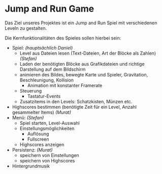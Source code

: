 # Jump and Run Game

Das Ziel unseres Projektes ist ein Jump and Run Spiel mit verschiedenen Leveln zu gestalten.

Die Kernfunktionalitäten des Spieles sollen hierbei sein:

* Spiel: *(hauptsächlich Daniel)*
	* Level aus Dateien lesen (Text-Dateien, Art der Blöcke als Zahlen) *(Stefan)*
	* Laden der benötigten Blöcke aus Grafikdateien und richtige Darstellung auf dem Bildschirm
	* animieren des Bildes, bewegte Karte und Spieler, Gravitation, Beschleunigung, Kollision
		* Animation mit konstanter Framerate
	* Steuerung
		* Tastatur-Events
	* Zusatzitems in den Levels: Schatzkisten, Münzen etc.
* Highscores bestimmen (benötigte Zeit für ein Level, Anzahl gesammelter Items) *(Murat)*
* Menü: *(Stefan)*
	* Spiel starten, Level-Auswahl
	* Einstellungsmöglichkeiten
		* Auflösung
		* Fullscreen
	* Highscores anzeigen
* Persistenz: *(Murat)*
	* speichern von Einstellungen
	* speichern von Highscores
* Hintergrundmusik
